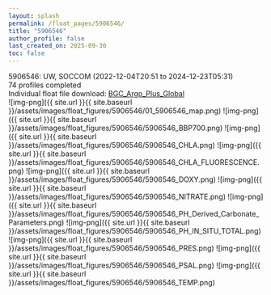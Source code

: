 ```yaml
---
layout: splash
permalink: /float_pages/5906546/
title: "5906546"
author_profile: false
last_created_on: 2025-09-30
toc: false
---
```

 
5906546: UW, SOCCOM (2022-12-04T20:51 to 2024-12-23T05:31)\
74 profiles completed\
Individual float file download: [BGC_Argo_Plus_Global](https://ftp.soest.hawaii.edu/bgc_argo_plus/Individual_Floats/outliers_removed/5906546_Sprof_processed.nc)\
![img-png]({{ site.url }}{{ site.baseurl }}/assets/images/float_figures/5906546/01_5906546_map.png)
![img-png]({{ site.url }}{{ site.baseurl }}/assets/images/float_figures/5906546/5906546_BBP700.png)
![img-png]({{ site.url }}{{ site.baseurl }}/assets/images/float_figures/5906546/5906546_CHLA.png)
![img-png]({{ site.url }}{{ site.baseurl }}/assets/images/float_figures/5906546/5906546_CHLA_FLUORESCENCE.png)
![img-png]({{ site.url }}{{ site.baseurl }}/assets/images/float_figures/5906546/5906546_DOXY.png)
![img-png]({{ site.url }}{{ site.baseurl }}/assets/images/float_figures/5906546/5906546_NITRATE.png)
![img-png]({{ site.url }}{{ site.baseurl }}/assets/images/float_figures/5906546/5906546_PH_Derived_Carbonate_Parameters.png)
![img-png]({{ site.url }}{{ site.baseurl }}/assets/images/float_figures/5906546/5906546_PH_IN_SITU_TOTAL.png)
![img-png]({{ site.url }}{{ site.baseurl }}/assets/images/float_figures/5906546/5906546_PRES.png)
![img-png]({{ site.url }}{{ site.baseurl }}/assets/images/float_figures/5906546/5906546_PSAL.png)
![img-png]({{ site.url }}{{ site.baseurl }}/assets/images/float_figures/5906546/5906546_TEMP.png)
